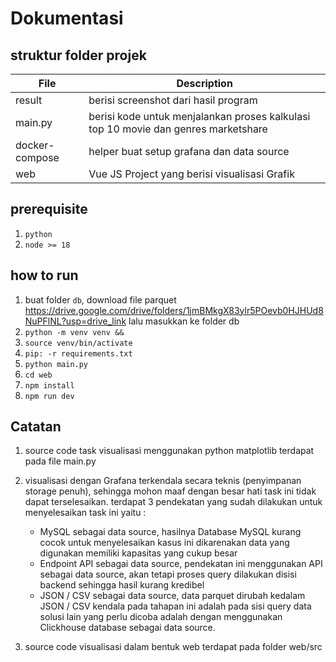 # Dokumentasi

## struktur folder projek 
| File                  | Description                                                                                                 |
| --------------------- | ----------------------------------------------------------------------------------------------------------- |
| result                | berisi screenshot dari hasil program                                                                        |
| main.py               | berisi kode untuk menjalankan proses kalkulasi top 10 movie dan genres marketshare                          |
| docker-compose        | helper buat setup grafana dan data source                                                                   |
| web                   | Vue JS Project yang berisi visualisasi Grafik                                                               |


## prerequisite
1. ```python```
2. ```node >= 18```


## how to run 
1. buat folder ```db```, download file parquet https://drive.google.com/drive/folders/1jmBMkgX83ylr5POevb0HJHUd8NuPFlNL?usp=drive_link lalu masukkan ke folder db 
2. ```python -m venv venv &&```
3. ```source venv/bin/activate```
4. ```pip: -r requirements.txt```
5. ```python main.py```
6. ```cd web```
7. ```npm install```
8. ```npm run dev```


## Catatan 
1. source code task visualisasi menggunakan python matplotlib terdapat pada file main.py
2. visualisasi dengan Grafana terkendala secara teknis (penyimpanan storage penuh), sehingga mohon maaf dengan besar hati task ini tidak dapat terselesaikan. terdapat 3 pendekatan yang sudah dilakukan untuk menyelesaikan task ini yaitu :
   - MySQL sebagai data source, hasilnya Database MySQL kurang cocok untuk menyelesaikan kasus ini dikarenakan data yang digunakan memiliki kapasitas yang cukup besar
   - Endpoint API sebagai data source, pendekatan ini menggunakan API sebagai data source, akan tetapi proses query dilakukan  disisi backend sehingga hasil kurang kredibel
   - JSON / CSV sebagai data source, data parquet dirubah kedalam JSON / CSV kendala pada tahapan ini adalah pada sisi query data
solusi lain yang perlu dicoba adalah dengan menggunakan Clickhouse database sebagai data source.

3. source code visualisasi dalam bentuk web terdapat pada folder web/src